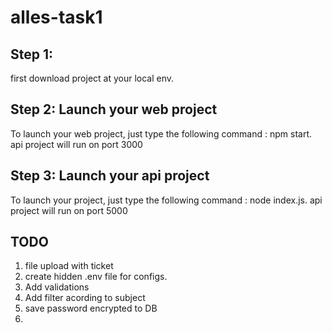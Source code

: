 # alles-task1
## Step 1:
first download project at your local env.
## Step 2: Launch your web project
To launch your web project, just type the following command : npm start.
api project will run on port 3000 
## Step 3: Launch your api project
To launch your project, just type the following command : node index.js. 
api project will run on port 5000


## TODO 
1. file upload with ticket
2. create hidden .env file for configs.
3. Add validations
4. Add filter acording to subject
5. save password encrypted to DB
6. 